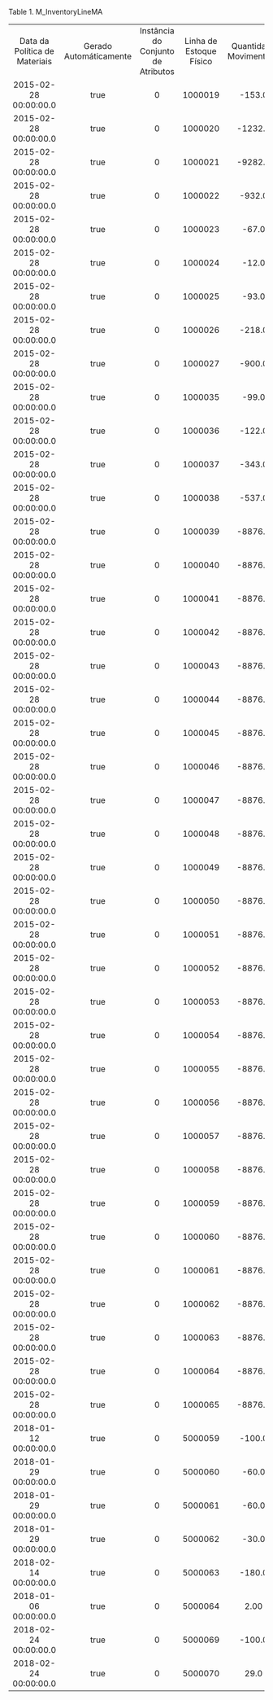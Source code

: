 <div id="d431840e1" class="table">

<div class="table-title">

Table 1. M\_InventoryLineMA

</div>

<div class="table-contents">

|                               |                        |                                    |                         |                        |
| :---------------------------: | :--------------------: | :--------------------------------: | :---------------------: | :--------------------: |
| Data da Política de Materiais | Gerado Automáticamente | Instância do Conjunto de Atributos | Linha de Estoque Físico | Quantidade Movimentada |
|     2015-02-28 00:00:00.0     |          true          |                 0                  |         1000019         |        \-153.0         |
|     2015-02-28 00:00:00.0     |          true          |                 0                  |         1000020         |        \-1232.0        |
|     2015-02-28 00:00:00.0     |          true          |                 0                  |         1000021         |        \-9282.0        |
|     2015-02-28 00:00:00.0     |          true          |                 0                  |         1000022         |        \-932.0         |
|     2015-02-28 00:00:00.0     |          true          |                 0                  |         1000023         |         \-67.0         |
|     2015-02-28 00:00:00.0     |          true          |                 0                  |         1000024         |         \-12.0         |
|     2015-02-28 00:00:00.0     |          true          |                 0                  |         1000025         |         \-93.0         |
|     2015-02-28 00:00:00.0     |          true          |                 0                  |         1000026         |        \-218.0         |
|     2015-02-28 00:00:00.0     |          true          |                 0                  |         1000027         |        \-900.0         |
|     2015-02-28 00:00:00.0     |          true          |                 0                  |         1000035         |         \-99.0         |
|     2015-02-28 00:00:00.0     |          true          |                 0                  |         1000036         |        \-122.0         |
|     2015-02-28 00:00:00.0     |          true          |                 0                  |         1000037         |        \-343.0         |
|     2015-02-28 00:00:00.0     |          true          |                 0                  |         1000038         |        \-537.0         |
|     2015-02-28 00:00:00.0     |          true          |                 0                  |         1000039         |        \-8876.0        |
|     2015-02-28 00:00:00.0     |          true          |                 0                  |         1000040         |        \-8876.0        |
|     2015-02-28 00:00:00.0     |          true          |                 0                  |         1000041         |        \-8876.0        |
|     2015-02-28 00:00:00.0     |          true          |                 0                  |         1000042         |        \-8876.0        |
|     2015-02-28 00:00:00.0     |          true          |                 0                  |         1000043         |        \-8876.0        |
|     2015-02-28 00:00:00.0     |          true          |                 0                  |         1000044         |        \-8876.0        |
|     2015-02-28 00:00:00.0     |          true          |                 0                  |         1000045         |        \-8876.0        |
|     2015-02-28 00:00:00.0     |          true          |                 0                  |         1000046         |        \-8876.0        |
|     2015-02-28 00:00:00.0     |          true          |                 0                  |         1000047         |        \-8876.0        |
|     2015-02-28 00:00:00.0     |          true          |                 0                  |         1000048         |        \-8876.0        |
|     2015-02-28 00:00:00.0     |          true          |                 0                  |         1000049         |        \-8876.0        |
|     2015-02-28 00:00:00.0     |          true          |                 0                  |         1000050         |        \-8876.0        |
|     2015-02-28 00:00:00.0     |          true          |                 0                  |         1000051         |        \-8876.0        |
|     2015-02-28 00:00:00.0     |          true          |                 0                  |         1000052         |        \-8876.0        |
|     2015-02-28 00:00:00.0     |          true          |                 0                  |         1000053         |        \-8876.0        |
|     2015-02-28 00:00:00.0     |          true          |                 0                  |         1000054         |        \-8876.0        |
|     2015-02-28 00:00:00.0     |          true          |                 0                  |         1000055         |        \-8876.0        |
|     2015-02-28 00:00:00.0     |          true          |                 0                  |         1000056         |        \-8876.0        |
|     2015-02-28 00:00:00.0     |          true          |                 0                  |         1000057         |        \-8876.0        |
|     2015-02-28 00:00:00.0     |          true          |                 0                  |         1000058         |        \-8876.0        |
|     2015-02-28 00:00:00.0     |          true          |                 0                  |         1000059         |        \-8876.0        |
|     2015-02-28 00:00:00.0     |          true          |                 0                  |         1000060         |        \-8876.0        |
|     2015-02-28 00:00:00.0     |          true          |                 0                  |         1000061         |        \-8876.0        |
|     2015-02-28 00:00:00.0     |          true          |                 0                  |         1000062         |        \-8876.0        |
|     2015-02-28 00:00:00.0     |          true          |                 0                  |         1000063         |        \-8876.0        |
|     2015-02-28 00:00:00.0     |          true          |                 0                  |         1000064         |        \-8876.0        |
|     2015-02-28 00:00:00.0     |          true          |                 0                  |         1000065         |        \-8876.0        |
|     2018-01-12 00:00:00.0     |          true          |                 0                  |         5000059         |        \-100.0         |
|     2018-01-29 00:00:00.0     |          true          |                 0                  |         5000060         |         \-60.0         |
|     2018-01-29 00:00:00.0     |          true          |                 0                  |         5000061         |         \-60.0         |
|     2018-01-29 00:00:00.0     |          true          |                 0                  |         5000062         |         \-30.0         |
|     2018-02-14 00:00:00.0     |          true          |                 0                  |         5000063         |        \-180.0         |
|     2018-01-06 00:00:00.0     |          true          |                 0                  |         5000064         |          2.00          |
|     2018-02-24 00:00:00.0     |          true          |                 0                  |         5000069         |        \-100.0         |
|     2018-02-24 00:00:00.0     |          true          |                 0                  |         5000070         |          29.0          |

</div>

</div>
